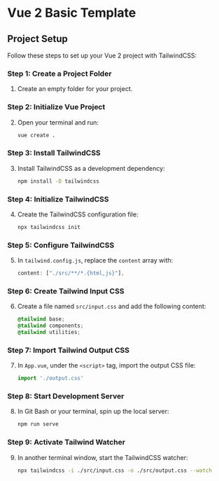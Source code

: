 # Vue 2 Basic Template

## Project Setup

Follow these steps to set up your Vue 2 project with TailwindCSS:

### Step 1: Create a Project Folder
1. Create an empty folder for your project.

### Step 2: Initialize Vue Project
2. Open your terminal and run:

    ```bash
    vue create .
    ```

### Step 3: Install TailwindCSS
3. Install TailwindCSS as a development dependency:

    ```bash
    npm install -D tailwindcss
    ```

### Step 4: Initialize TailwindCSS
4. Create the TailwindCSS configuration file:
    ```bash
    npx tailwindcss init
    ```

### Step 5: Configure TailwindCSS
5. In `tailwind.config.js`, replace the `content` array with:

    ```js
    content: ["./src/**/*.{html,js}"],
    ```

### Step 6: Create Tailwind Input CSS
6. Create a file named `src/input.css` and add the following content:

    ```css
    @tailwind base;
    @tailwind components;
    @tailwind utilities;
    ```

### Step 7: Import Tailwind Output CSS
7. In `App.vue`, under the `<script>` tag, import the output CSS file:
    ```js
    import './output.css'
    ```

### Step 8: Start Development Server
8. In Git Bash or your terminal, spin up the local server:

    ```bash
    npm run serve
    ```

### Step 9: Activate Tailwind Watcher
9. In another terminal window, start the TailwindCSS watcher:

    ```bash
    npx tailwindcss -i ./src/input.css -o ./src/output.css --watch
    ```

